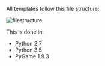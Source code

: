 All templates follow this file structure:

![filestructure](https://cloud.githubusercontent.com/assets/7481680/25511738/b1176c20-2b96-11e7-88a4-c4d42aaf0cc9.png)

This is done in:

- Python 2.7
- Python 3.5
- PyGame 1.9.3
